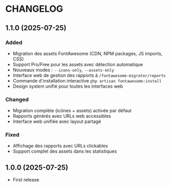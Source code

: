 CHANGELOG
=========

1.1.0 (2025-07-25)
------------------

### Added
- Migration des assets FontAwesome (CDN, NPM packages, JS imports, CSS)
- Support Pro/Free pour les assets avec détection automatique
- Nouveaux modes : `--icons-only`, `--assets-only`
- Interface web de gestion des rapports à `/fontawesome-migrator/reports`
- Commande d'installation interactive `php artisan fontawesome:install`
- Design system unifié pour toutes les interfaces web

### Changed
- Migration complète (icônes + assets) activée par défaut
- Rapports générés avec URLs web accessibles
- Interface web unifiée avec layout partagé

### Fixed  
- Affichage des rapports avec URLs clickables
- Support complet des assets dans les statistiques



1.0.0 (2025-07-25)
------------------

- First release

